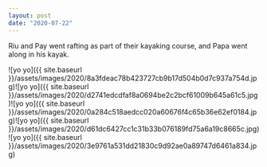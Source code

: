 ```yaml
---
layout: post
date: "2020-07-22"
---
```


Riu and Pay went rafting as part of their kayaking course, and Papa went along in his kayak.

![yo yo]({{ site.baseurl }}/assets/images/2020/8a3fdeac78b423727cb9b17d504b0d7c937a754d.jpg)![yo yo]({{ site.baseurl }}/assets/images/2020/d2741edcdfaf8a0694be2c2bcf61009b645a61c5.jpg)![yo yo]({{ site.baseurl }}/assets/images/2020/0a284c518aedcc020a60676f4c65b36e62ef0184.jpg)![yo yo]({{ site.baseurl }}/assets/images/2020/d61dc6427cc1c31b33b076189fd75a6a19c8665c.jpg)![yo yo]({{ site.baseurl }}/assets/images/2020/3e9761a531dd21830c9d92ae0a89747d6461a834.jpg)
